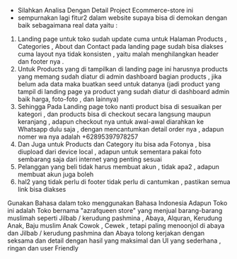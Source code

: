 - Silahkan Analisa Dengan Detail Project Ecommerce-store ini
- sempurnakan lagi fitur2 dalam website supaya bisa di demokan dengan baik sebagaimana real data yaitu :
1. Landing page untuk toko sudah update cuma untuk Halaman Products , Categories , About dan Contact pada landing page sudah bisa diakses cuma layout nya tidak konsisten , yaitu malah menghilangkan header dan footer nya . 
2. Untuk Products yang di tampilkan di landing page ini harusnya products yang memang sudah diatur di admin dashboard bagian products , jika belum ada data maka buatkan seed untuk datanya (jadi product yang tampil di landing page ya product yang sudah diatur di dashboard admin baik harga, foto-foto , dan lainnya)
3. Sehingga Pada Landing page toko nanti product bisa di sesuaikan per kategori , dan products bisa di checkout secara langsung maupun keranjang , adapun checkout nya untuk awal-awal diarahkan ke Whatsapp dulu saja , dengan mencantumkan detail order nya , adapun nomer wa nya adalah +62895397978257 
5. Dan Juga untuk Products dan Category itu bisa ada Fotonya , bisa diupload dari device local , adapun untuk sementara pakai foto sembarang saja dari internet yang penting sesuai
6. Pelanggan yang beli tidak harus membuat akun , tidak apa2 , adapun membuat akun juga boleh
7. hal2 yang tidak perlu di footer tidak perlu di cantumkan , pastikan semua link bisa diakses

Gunakan Bahasa dalam toko menggunakan Bahasa Indonesia 
Adapun Toko ini adalah Toko bernama "azrafqueen store" yang menjual barang-barang muslimah seperti Jilbab / kerudung pashmina , Abaya, Alquran, Kerudung Anak, Baju muslim Anak Cowok , Cewek , tetapi paling menoonjol di abaya dan Jilbab / kerudung pashmina dan Abaya
tolong kerjakan dengan seksama dan detail dengan hasil yang maksimal dan UI yang sederhana , ringan dan user Friendly